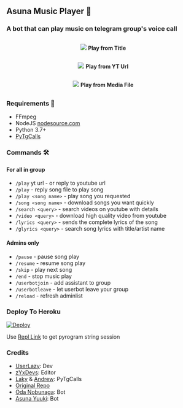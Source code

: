 <h2 align="centre">Asuna Music Player 🎵</h2>

### A bot that can play music on telegram group's voice call
##
<p align="center">
  <img src="https://telegra.ph/file/d262cc6a47d7a709acecc.jpg">
<b>Play from Title</b>
</p>

##

<p align="center">
  <img src="https://telegra.ph/file/63b1e16cabccff6b70b30.jpg">
<b>Play from YT Url</b>
</p>

##

<p align="center">
  <img src="https://telegra.ph/file/69d584442148204d83223.jpg">
<b>Play from Media File</b>
</p>

##

<h3>Requirements 📝</h3>

- FFmpeg
- NodeJS [nodesource.com](https://nodesource.com/)
- Python 3.7+
- [PyTgCalls](https://github.com/pytgcalls/pytgcalls)

### Commands 🛠
#### For all in group
- `/play` yt url - or reply to youtube url
- `/play` - reply song file to play song
- `/play <song name>` - play song you requested
- `/song <song name>` - download songs you want quickly
- `/search <query>` - search videos on youtube with details
- `/video <query>` - download high quality video from youtube
- `/lyrics <query>` - sends the complete lyrics of the song
- `/glyrics <query>` - search song lyrics with title/artist name

#### Admins only
- `/pause` - pause song play
- `/resume` - resume song play
- `/skip` - play next song
- `/end` - stop music play
- `/userbotjoin` - add assistant to group
- `/userbotleave` - let userbot leave your group
- `/reload` - refresh adminlist

### Deploy To Heroku</h4>

[![Deploy](https://www.herokucdn.com/deploy/button.svg)](https://heroku.com/deploy?template=https://github.com/davi78/Asuna)

Use [Repl Link](http://string.projectdils.repl.run) to get pyrogram string session

### Credits
- [UserLazy](https://github.com/UserLazy): Dev
- [zYxDevs](https://github.com/zYxDevs): Editor
- [Laky](https://github.com/Laky-64) & [Andrew](https://github.com/AndrewLaneX): PyTgCalls
- [Original Repo](https://github.com/suprojects/CallsMusic)
- [Oda Nobunaga](https://t.me/OdaRobot): Bot
- [Asuna Yuuki](https://t.me/YogaWaifuBot): Bot
